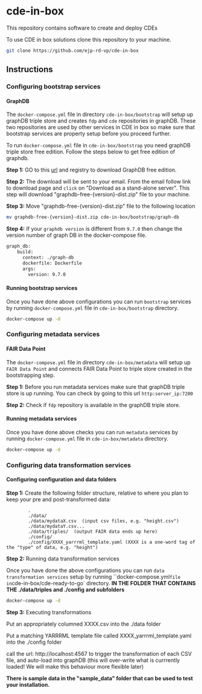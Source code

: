 # cde-in-box
This repository contains software to create and deploy CDEs

To use CDE in box solutions clone this repository to your machine.

```sh
git clone https://github.com/ejp-rd-vp/cde-in-box
```

## Instructions

### Configuring bootstrap services
#### GraphDB
The `docker-compose.yml` file in directory `cde-in-box/bootstrap` will setup up graphDB triple store and creates `fdp` and `cde` repositories in graphDB. These two repositories are used by other services in CDE in box so make sure that bootstrap services are property setup before you proceed further.
   
To run `docker-compose.yml` file in `cde-in-box/bootstrap` you need graphDB triple store free edition. Follow the steps below to get free edition of graphdb.


**Step 1:** GO to this [url](https://www.ontotext.com/products/graphdb/graphdb-free/) and registry to download GraphDB free edition.


**Step 2:** The download will be sent to your email. From the email follow link to download page and `click` on "Download as a stand-alone server". This step will download "graphdb-free-{version}-dist.zip" file to your machine.


**Step 3:** Move "graphdb-free-{version}-dist.zip" file to the following location

```sh
mv graphdb-free-{version}-dist.zip cde-in-box/bootstrap/graph-db
```

**Step 4:** If your `graphdb version` is different from `9.7.0` then change the version number of graph DB in the docker-compose file.

```sh
graph_db:
    build:
      context: ./graph-db
      dockerfile: Dockerfile        
      args:
        version: 9.7.0
```
#### Running bootstrap services
Once you have done above configurations you can run `bootstrap` services by running `docker-compose.yml` file in `cde-in-box/bootstrap` directory.

```sh
docker-compose up -d
```


### Configuring metadata services
#### FAIR Data Point
The `docker-compose.yml` file in directory `cde-in-box/metadata` will setup up `FAIR Data Point` and connects FAIR Data Point to triple store created in the bootstrapping step.



**Step 1:** Before you run metadata services make sure that graphDB triple store is up running. You can check by going to this url `http:server_ip:7200`



**Step 2:** Check if `fdp` repository is available in the graphDB triple store.


#### Running metadata services
Once you have done above checks you can run `metadata` services by running `docker-compose.yml` file in `cde-in-box/metadata` directory.

```sh
docker-compose up -d
```


### Configuring data transformation services

#### Configuring configuration and data folders 

**Step 1:** Create the following folder structure, relative to where you plan to keep your pre and post-transformed data:

```
        .
        ./data/   
        ./data/mydataX.csv  (input csv files, e.g. "height.csv")
        ./data/mydataY.csv...
        ./data/triples/  (output FAIR data ends up here)
        ./config/
        ./config/XXXX_yarrrml_template.yaml (XXXX is a one-word tag of the "type" of data, e.g. "height")
```



**Step 2:**  Running data transformation services

Once you have done the above configurations you can run `data transformation services` setup by running ``docker-compose.yml` file in `cde-in-box/cde-ready-to-go` directory.
**IN THE FOLDER THAT CONTAINS THE ./data/triples and ./config and subfolders**

```sh
docker-compose up -d
```



**Step 3:**  Executing transformations

Put an appropriately columned XXXX.csv into the ./data folder

Put a matching YARRRML template file called XXXX_yarrrml_template.yaml into the ./config folder

call the url:  http://localhost:4567 to trigger the transformation of each CSV file, and auto-load into graphDB (this will over-write what is currrently loaded!  We will make this behaviour more flexible later)

**There is sample data in the "sample_data" folder that can be used to test your installation.**